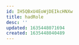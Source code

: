 ```yaml
---
id: IH5QBxU4EoWjDEIkcHNXw
title: hadRole
desc: ''
updated: 1635448071694
created: 1635448040489
---
```





